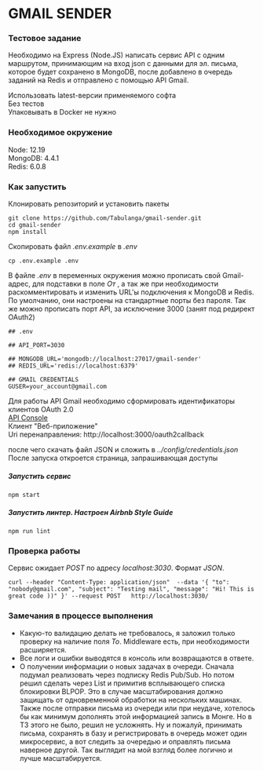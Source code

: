 # GMAIL SENDER

### Тестовое задание
Необходимо на Express (Node.JS) написать сервис API c одним маршрутом, принимающим на вход json с данными для эл. письма, которое будет сохранено в MongoDB, после добавлено в очередь заданий на Redis и отправлено с помощью API Gmail.

Использовать latest-версии применяемого софта   
Без тестов   
Упаковывать в Docker не нужно   

### Необходимое окружение
Node: 12.19   
MongoDB: 4.4.1   
Redis: 6.0.8   

### Как запустить
Клонировать репозиторий и установить пакеты
```
git clone https://github.com/Tabulanga/gmail-sender.git
cd gmail-sender
npm install
```
Cкопировать файл *.env.example* в *.env*
```
cp .env.example .env
```
В файле *.env* в переменных окружения можно прописать свой Gmail-адрес, для подставки в поле *От* , а так же при необходимости раскомментировать и изменить URL'ы подключения к MongoDB и Redis.   
По умолчанию, они настроены на стандартные порты без пароля.
Так же можно прописать порт API, за исключение 3000 (занят под редирект OAuth2)

```
## .env

## API_PORT=3030

## MONGODB_URL='mongodb://localhost:27017/gmail-sender'
## REDIS_URL='redis://localhost:6379'

## GMAIL CREDENTIALS
GUSER=your_account@gmail.com 
```
Для работы API Gmail необходимо сформировать идентификаторы клиентов OAuth 2.0   
[API Console](https://console.developers.google.com/apis/credentials)   
Клиент "Веб-приложение"   
Uri перенаправления: http://localhost:3000/oauth2callback   
   
после чего скачать файл JSON и сложить в *../config/credentials.json*   
После запуска откроется страница, запрашивающая доступы   
   
##### Запустить сервис
```
npm start
```
##### Запустить линтер. Настроен Airbnb Style Guide
```
npm run lint
```

### Проверка работы
Сервис ожидает *POST* по адресу *localhost:3030*. Формат *JSON*. 
```
curl --header "Content-Type: application/json"  --data '{ "to": "nobody@gmail.com", "subject": "Testing mail", "message": "Hi! This is great code ))" }' --request POST   http://localhost:3030/

```

### Замечания в процессе выполнения
- Какую-то валидацию делать не требовалось, я заложил только проверку на наличие поля *To*. Middleware есть, при необходимости расширяется.
- Все логи и ошибки выводятся в консоль или возвращаются в ответе. 
- О получении информации о новых задачах в очереди. Сначала подумал реализовать через подписку Redis Pub/Sub. Но потом решил сделать через List и примитив всплывающего списка блокировки BLPOP. Это в случае масштабирования должно защищать от одновременной обработки на нескольких машинах. Также после отправки письма из очереди или при неудаче, хотелось бы как минимум дополнять этой информацией запись в Монге. Но в ТЗ этого не было, решил не усложнять. Ну и пожалуй, принимать письма, сохранять в базу и регистрировать в очередь может один микросервис, а вот следить за очередью и оправлять письма наверное другой. Так выглядит на мой взгляд более логично и лучше масштабируется. 
